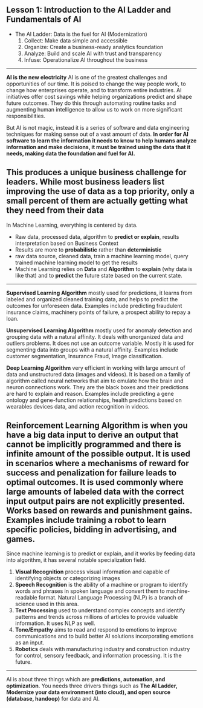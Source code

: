 ## Lesson 1: Introduction to the AI Ladder and Fundamentals of AI
- The AI Ladder: Data is the fuel for AI (Modernization)
  1. Collect: Make data simple and accessible
  2. Organize: Create a business-ready analytics foundation
  3. Analyze: Build and scale AI with trust and transparency
  4. Infuse: Operationalize AI throughout the business
---
**AI is the new electricity**
AI is one of the greatest challenges and opportunities of our time. It is poised to change the way people work, to change how enterprises operate, and to transform entire industries. AI initiatives offer cost savings while helping organizations predict and shape future outcomes. They do this through automating routine tasks and augmenting human intelligence to allow us to work on more significant responsibilities.  

But AI is not magic, instead it is a series of software and data engineering techniques for making sense out of a vast amount of data. __In order for AI software to learn the information it needs to know to help humans analyze information and make decisions, it must be trained using the data that it needs, making data the foundation and fuel for AI.__  

This produces a unique business challenge for leaders. While most business leaders list improving the use of data as a top priority, only a small percent of them are actually getting what they need from their data
---
In Machine Learning, everything is centered by data.
- Raw data, processed data, algorithm to **predict or explain**, results interpretation based on Business Context
- Results are more to **probabilistic** rather than **deterministic**
- raw data source, cleaned data, train a machine learning model, query trained machine learning model to get the results
- Machine Learning relies on **Data** and **Algorithm** to __explain__ (why data is like that) and to __predict__ the future state based on the current state.
---
**Supervised Learning Algorithm** mostly used for predictions, it learns from labeled and organized cleaned training data, and helps to predict the outcomes for unforeseen data. Examples include predicting fraudulent insurance claims, machinery points of failure, a prospect ability to repay a loan.

**Unsupervised Learning Algorithm** mostly used for anomaly detection and grouping data with a natural affinity. It deals with unorganized data and outliers problems. It does not use an outcome variable. Mostly it is used for segmenting data into groups with a natural affinity. Examples include customer segmentation, Insurance Fraud, Image classification.

**Deep Learning Algorithm** very efficient in working with large amount of data and unstructured data (images and videos). It is based on a family of algorithm called neural networks that aim to emulate how the brain and neuron connections work. They are the black boxes and their predictions are hard to explain and reason. Examples include predicting a gene ontology and gene-function relationships, health predictions based on wearables devices data, and action recognition in videos.

**Reinforcement Learning Algorithm** is when you have a big data input to derive an output that cannot be implicitly programmed and there is infinite amount of the possible output. It is used in scenarios where a mechanisms of reward for success and penalization for failure leads to optimal outcomes. It is used commonly where large amounts of labeled data with the correct input output pairs are not explicitly presented. Works based on rewards and punishment gains. Examples include training a robot to learn specific policies, bidding in advertising, and games.
---
Since machine learning is to predict or explain, and it works by feeding data into algorithm, it has several notable specialization field.
1. **Visual Recognition** process visual information and capable of identifying objects or categorizing images
2. **Speech Recognition** is the ability of a machine or program to identify words and phrases in spoken language and convert them to machine-readable format. Natural Language Processing (NLP) is a branch of science used in this area.
3. **Text Processing** used to understand complex concepts and identify patterns and trends across millions of articles to provide valuable information. It uses NLP as well.
4. **Tone/Empathy** aims to read and respond to emotions to improve communications and to build better AI solutions incorporating emotions as an input.
5. **Robotics** deals with manufacturing industry and construction industry for control, sensory feedback, and information processing. It is the future.
---
AI is about three things which are **predictions, automation, and optimization**.
You needs three drivers things such as **The AI Ladder, Modernize your data environment (into cloud), and open source (database, handoop)** for data and AI.
